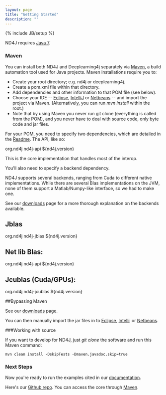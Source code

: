 ```yaml
---
layout: page
title: "Getting Started"
description: ""
---
```

{% include JB/setup %}

ND4J requires [Java 7](http://www.oracle.com/technetwork/java/javase/downloads/jdk7-downloads-1880260.html).

### Maven

You can install both ND4J and Deeplearning4j separately via [Maven](https://maven.apache.org/download.cgi), a build automation tool used for Java projects. Maven installations require you to: 

* Create your root directory; e.g. nd4j or deeplearning4j.
* Create a pom.xml file within that directory.
* Add dependencies and other information to that POM file (see below).
* Choose your IDE -- [Eclipse](http://books.sonatype.com/m2eclipse-book/reference/creating-sect-importing-projects.html), [IntelliJ](https://www.jetbrains.com/idea/help/importing-project-from-maven-model.html) or [Netbeans](http://wiki.netbeans.org/MavenBestPractices) -- and import the project via Maven. (Alternatively, you can run *mvn install* within the root.)
* Note that by using Maven you never run git clone (everything is called from the POM), and you never have to deal with source code, only byte code and jar files.  

For your POM, you need to specify two dependencies, which are detailed in the [Readme](https://github.com/SkymindIO/nd4j/blob/master/README.md). The API, like so:

 <dependency>
   <groupId>org.nd4j</groupId>
   <artifactId>nd4j-api</artifactId>
   <version>${nd4j.version}</version>
 </dependency>

This is the core implementation that handles most of the interop.

You'll also need to specify a backend dependency. 

ND4J supports several backends, ranging from Cuda to different native implementations. While there are several Blas implementations on the JVM, none of them support a Matlab/Numpy-like interface, so we had to make one. 

See our [downloads](http://nd4j.org/downloads.html) page for a more thorough explanation on the backends available.
    
## Jblas

 <dependency>
   <groupId>org.nd4j</groupId>
   <artifactId>nd4j-jblas</artifactId>
   <version>${nd4j.version}</version>
 </dependency>
  
## Net lib Blas:
 
 <dependency>
   <groupId>org.nd4j</groupId>
   <artifactId>nd4j-api</artifactId>
   <version>${nd4j.version}</version>
 </dependency>

## Jcublas (Cuda/GPUs):

 <dependency>
   <groupId>org.nd4j</groupId>
   <artifactId>nd4j-jcublas</artifactId>
   <version>${nd4j.version}</version>
 </dependency>

##Bypassing Maven

See our [downloads](http://nd4j.org/downloads.html) page.

You can then manually import the jar files in to [Eclipse](http://stackoverflow.com/questions/3280353/how-to-import-a-jar-in-eclipse), [Intellij](http://stackoverflow.com/questions/1051640/correct-way-to-add-lib-jar-to-an-intellij-idea-project) or [Netbeans](http://gpraveenkumar.wordpress.com/2009/06/17/abc-to-import-a-jar-file-in-netbeans-6-5/).

###Working with source

If you want to develop for ND4J, just *git clone* the software and run this Maven command:

    mvn clean install -DskipTests -Dmaven.javadoc.skip=true

### Next Steps

Now you're ready to run the examples cited in our [documentation](../elementwise.html).

Here's our [Github repo](https://github.com/SkymindIO/nd4j). You can access the core through [Maven](http://maven.apache.org/download.cgi).

